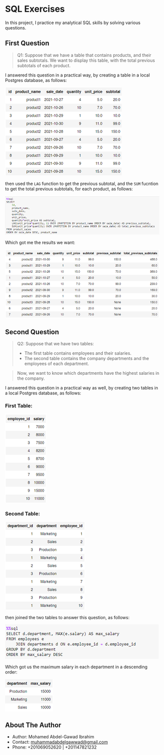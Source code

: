 # SQL Exercises

In this project, I practice my analytical SQL skills by solving various questions.

## First Question

> Q1: Suppose that we have a table that contains products, and their sales subtotals. We want to display this table, with the total previous subtotals of each product.

I answered this question in a practical way, by creating a table in a local Postgres database, as follows:

<img src="screenshots/Q1.png">

then used the `LAG` function to get the previous subtotal, and the `SUM` fucntion to get the total previous subtotals, for each product, as follows:

<img src="screenshots/Q1-query.png">

Which got me the results we want:

<img src="screenshots/Q1-Solution.png">

## Second Question

> Q2: Suppose that we have two tables:
> * The first table contains employees and their salaries.
> * The second table contains the company departments and the employees of each department.  

>Now, we want to know which departments have the highest salaries in the company.

I answered this question in a practical way as well, by creating two tables in a local Postgres database, as follows:

### First Table:
<img src="screenshots/Q2-1.png">

### Second Table:
<img src="screenshots/Q2-2.png">

then joined the two tables to answer this question, as follows:

<img src="screenshots/Q2-query.png">

Which got us the maximum salary in each department in a descending order:

<img src="screenshots/Q2-Solution.png">


## About The Author

* Author: Mohamed Abdel-Gawad Ibrahim
* Contact: muhammadabdelgawwad@gmail.com
* Phone: +201069052620 | +201147821232
